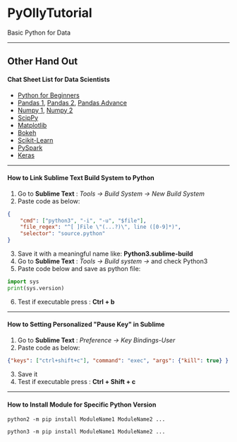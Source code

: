 # PyOllyTutorial
Basic Python for Data

***
## Other Hand Out
#### Chat Sheet List for Data Scientists
* [Python for Beginners](https://s3.amazonaws.com/assets.datacamp.com/blog_assets/PythonForDataScience.pdf)
* [Pandas 1](https://s3.amazonaws.com/assets.datacamp.com/blog_assets/PandasPythonForDataScience.pdf), [Pandas 2](https://www.dataquest.io/blog/images/cheat-sheets/pandas-cheat-sheet.pdf), [Pandas Advance](https://s3.amazonaws.com/assets.datacamp.com/blog_assets/Python_Pandas_Cheat_Sheet_2.pdf)
* [Numpy 1](https://s3.amazonaws.com/assets.datacamp.com/blog_assets/Numpy_Python_Cheat_Sheet.pdf), [Numpy 2](https://www.dataquest.io/blog/images/cheat-sheets/numpy-cheat-sheet.pdf)
* [ScipPy](https://s3.amazonaws.com/assets.datacamp.com/blog_assets/Python_SciPy_Cheat_Sheet_Linear_Algebra.pdf)
* [Matplotlib](https://s3.amazonaws.com/assets.datacamp.com/blog_assets/Python_Matplotlib_Cheat_Sheet.pdf)
* [Bokeh](https://s3.amazonaws.com/assets.datacamp.com/blog_assets/Python_Bokeh_Cheat_Sheet.pdf)
* [Scikit-Learn](https://s3.amazonaws.com/assets.datacamp.com/blog_assets/Scikit_Learn_Cheat_Sheet_Python.pdf)
* [PySpark](https://s3.amazonaws.com/assets.datacamp.com/blog_assets/PySpark_Cheat_Sheet_Python.pdf)
* [Keras](https://s3.amazonaws.com/assets.datacamp.com/blog_assets/Keras_Cheat_Sheet_Python.pdf)

***
#### How to Link Sublime Text Build System to Python
1. Go to **Sublime Text** : *Tools -> Build System -> New Build System* 
2. Paste code as below:
```JSON
{
    "cmd": ["python3", "-i", "-u", "$file"],
    "file_regex": "^[ ]File \"(...?)\", line ([0-9]*)",
    "selector": "source.python"
}
```
3. Save it with a meaningful name like: **Python3.sublime-build**
4. Go to **Sublime Text** : *Tools -> Build system ->* and check Python3
5. Paste code below and save as python file:
```PYTHON
import sys
print(sys.version)
```
6. Test if executable press : **Ctrl + b**


***
#### How to Setting Personalized "Pause Key" in Sublime
1. Go to **Sublime Text** : *Preference -> Key Bindings-User* 
2. Paste code as below:
```JSON
{"keys": ["ctrl+shift+c"], "command": "exec", "args": {"kill": true} } 
```
3. Save it
4. Test if executable press : **Ctrl + Shift + c**

***
#### How to Install Module for Specific Python Version
```CMD
python2 -m pip install ModuleName1 ModuleName2 ...
```

```CMD
python3 -m pip install ModuleName1 ModuleName2 ...
```
